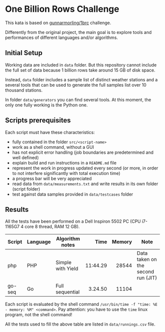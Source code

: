 # One Billion Rows Challenge

This kata is based on [gunnarmorling/1brc](https://github.com/gunnarmorling/1brc) challenge.

Differently from the original project, the main goal is to explore tools and performances of different languages and/or
algorithms.

## Initial Setup

Working data are included in `data` folder. But this repository cannot include the full set of data because 1 billion
rows take around 15 GB of disk space.

Instead, `data` folder includes a sample list of distinct weather stations and a several tools that can be used to
generate the full samples list over 10 thousand stations.

In folder `data/generators` you can find several tools. At this moment, the only one fully working is the Python one.

## Scripts prerequisites

Each script must have these characteristics:

* fully contained in the folder `src/<script-name>`
* work as a shell command, without a GUI
* has not explicit error handling (job boundaries are predetermined and well defined)
* explain build and run instructions in a `README.md` file
* represent the work in progress updated every second (or more, in order to not interfere significantly with total
  execution time)
* a progress bar will be very appreciated
* read data from `data/measurements.txt` and write results in its own folder (script folder)
* test against data samples provided in `data/testcases` folder

## Results

All the tests have been performed on a Dell Inspiron 5502 PC (CPU i7-1165G7 4 core 8 thread, RAM 12 GB).

| Script | Language | Algorithm notes   |     Time | Memory | Note                               |
|--------|----------|-------------------|---------:|-------:|------------------------------------|
| php    | PHP      | Simple with Yield | 11:44.29 |  28544 | Data taken on the second run (JIT) |
| go-seq | Go       | Full sequential   |  3.24.50 |  11104 |                                    |

Each script is evaluated by the shell command `/usr/bin/time -f "time: %E - memory: %M" <command>`. Pay attention: you
have to use the `time` linux program, not the shell command!

All the tests used to fill the above table are listed in `data/runnings.csv` file.
